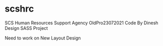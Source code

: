 # scshrc 

SCS Human Resources Support Agency
OldPro23072021
Code By Dinesh Design
SASS Project

Need to work on New Layout Design